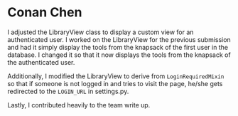# Conan Chen

I adjusted the LibraryView class to display a custom view for an
authenticated user. I worked on the LibraryView for the previous submission
and had it simply display the tools from the knapsack of the first user in
the database. I changed it so that it now displays the tools from the
knapsack of the authenticated user. 

Additionally, I modified the LibraryView to derive from
`LoginRequiredMixin` so that if someone is not logged in and tries to visit
the page, he/she gets redirected to the `LOGIN_URL` in settings.py.

Lastly, I contributed heavily to the team write up. 
